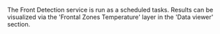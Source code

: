 The Front Detection service is run as a scheduled tasks. Results can be visualized via the 'Frontal Zones Temperature' layer in the 'Data viewer' section.

